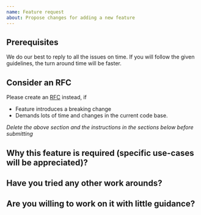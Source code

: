 ```yaml
---
name: Feature request
about: Propose changes for adding a new feature
---
```


<!-- CLICK "Preview" FOR INSTRUCTIONS IN A MORE READABLE FORMAT -->

## Prerequisites

We do our best to reply to all the issues on time. If you will follow the given guidelines, the turn around time will be faster.

## Consider an RFC

Please create an [RFC](https://github.com/adonisjs/rfcs) instead, if

- Feature introduces a breaking change
- Demands lots of time and changes in the current code base.

*Delete the above section and the instructions in the sections below before submitting*

## Why this feature is required (specific use-cases will be appreciated)?
<!-- YOUR ANSWER -->

## Have you tried any other work arounds?
<!-- YOUR ANSWER -->

## Are you willing to work on it with little guidance?
<!-- YOUR ANSWER -->